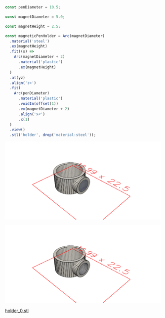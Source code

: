 ```JavaScript
const penDiameter = 10.5;
```

```JavaScript
const magnetDiameter = 5.0;
```

```JavaScript
const magnetHeight = 2.5;
```

```JavaScript
const magneticPenHolder = Arc(magnetDiameter)
  .material('steel')
  .ex(magnetHeight)
  .fit((s) =>
    Arc(magnetDiameter + 2)
      .material('plastic')
      .ex(magnetHeight)
  )
  .at(yz)
  .align('z>')
  .fit(
    Arc(penDiameter)
      .material('plastic')
      .voidIn(offset(1))
      .ex(magnetDiameter + 2)
      .align('x<')
      .x(1)
  )
  .view()
  .stl('holder', drop('material:steel'));
```

![Image](holder.md.0.png)

![Image](holder.md.1.png)

[holder_0.stl](holder.holder_0.stl)
